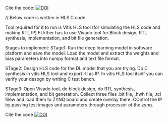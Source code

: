 Cite the code:  [![DOI](https://zenodo.org/badge/861646956.svg)](https://zenodo.org/doi/10.5281/zenodo.13846047)

//  Below code is written in HLS C code

Tool required for it to run is Vitis HLS tool (for simulating the HLS code and making RTL IP)
FUrther has to use Vivado tool for Block design, RTL synthesis, implementation, and bit file generation.

Stages to implement:
STage1: 
Run the deep learning model in software platform and save the model. Load the model and extract the weights and bias parameters into numpy format and text file format. 

STage2:
Design HLS code for the DL model that you are trying. Do C synthesis in vitis HLS tool and export rtl as IP. In vitis HLS tool itself you can verify your desogn by writing C test bench. 

STage3: 
Open Vivado tool, do block design, do RTL synthesis, implementation, and bit generation. Collect three files .bit file, ,hwh file, .tcl filew and load them to ZYNQ board and create overlay there. COntrol the IP by passing test images and parameters through processor of the zynq.


Cite the code    [![DOI](https://zenodo.org/badge/861646956.svg)](https://zenodo.org/doi/10.5281/zenodo.13846047)



